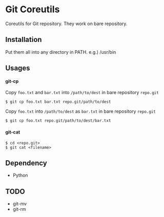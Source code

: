 Git Coreutils
=============

Coreutils for Git repository. They work on bare repository.

Installation
------------

Put them all into any directory in PATH. e.g.) /usr/bin

Usages
------

#### git-cp

Copy `foo.txt` and `bar.txt` into `/path/to/dest` in bare repository `repo.git`

    $ git cp foo.txt bar.txt repo.git/path/to/dest

Copy `foo.txt` into `/path/to/dest` as `bar.txt` in bare repository `repo.git`

    $ git cp foo.txt repo.git/path/to/dest/bar.txt

#### git-cat

    $ cd <repo.git>
    $ git cat <filename>

Dependency
----------

* Python

TODO
----

* git-mv
* git-rm